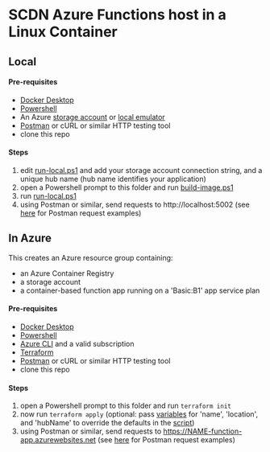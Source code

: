 # SCDN Azure Functions host in a Linux Container

## Local

#### Pre-requisites

- [Docker Desktop](https://www.docker.com/products/docker-desktop)
- [Powershell](https://docs.microsoft.com/en-us/powershell/scripting/install/installing-powershell?view=powershell-7.1)
- An Azure [storage account](https://docs.microsoft.com/en-us/azure/storage/common/storage-account-create?tabs=azure-portal) or [local emulator](https://docs.microsoft.com/en-us/azure/storage/common/storage-use-emulator)
- [Postman](http://www.postman.com) or cURL or similar HTTP testing tool
- clone this repo

#### Steps

1. edit [run-local.ps1](./run-local.ps1) and add your storage account connection string, and a unique hub name (hub name identifies your application)
1. open a Powershell prompt to this folder and run [build-image.ps1](./build-image.ps1)
1. run [run-local.ps1](./run-local.ps1)
1. using Postman or similar, send requests to http://localhost:5002 (see [here](../../WebHost/statecharts.postman_collection.json) for Postman request examples)

## In Azure

This creates an Azure resource group containing:

- an Azure Container Registry
- a storage account
- a container-based function app running on a 'Basic:B1' app service plan

#### Pre-requisites

- [Docker Desktop](https://www.docker.com/products/docker-desktop)
- [Powershell](https://docs.microsoft.com/en-us/powershell/scripting/install/installing-powershell?view=powershell-7.1)
- [Azure CLI](https://docs.microsoft.com/en-us/cli/azure/install-azure-cli) and a valid subscription
- [Terraform](https://learn.hashicorp.com/tutorials/terraform/install-cli)
- [Postman](http://www.postman.com) or cURL or similar HTTP testing tool
- clone this repo

#### Steps

1. open a Powershell prompt to this folder and run `terraform init`
1. now run `terraform apply` (optional: pass [variables](https://www.terraform.io/docs/commands/apply.html#var-39-foo-bar-39-) for 'name', 'location', and 'hubName' to override the defaults in the [script](./deploy-to-azure.tf))
1. using Postman or similar, send requests to https://NAME-function-app.azurewebsites.net (see [here](../../WebHost/statecharts.postman_collection.json) for Postman request examples)
